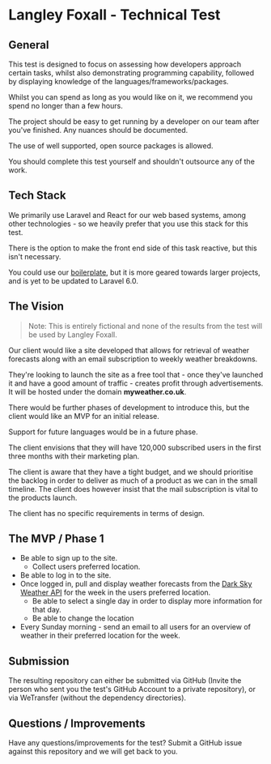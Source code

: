 # Langley Foxall - Technical Test

## General
This test is designed to focus on assessing how developers approach certain tasks, whilst also demonstrating programming
capability, followed by displaying knowledge of the languages/frameworks/packages.

Whilst you can spend as long as you would like on it, we recommend you spend no longer than a few hours.

The project should be easy to get running by a developer on our team after you've finished. Any nuances should be 
documented.

The use of well supported, open source packages is allowed.

You should complete this test yourself and shouldn't outsource any of the work.

## Tech Stack
We primarily use Laravel and React for our web based systems, among other technologies - so we heavily prefer that you 
use this stack for this test.

There is the option to make the front end side of this task reactive, but this isn't necessary.

You could use our [boilerplate](https://github.com/langleyfoxall/laravel-boilerplate), but it is more geared towards larger
projects, and is yet to be updated to Laravel 6.0.

## The Vision 

> Note: This is entirely fictional and none of the results from the test will be used by Langley Foxall.

Our client would like a site developed that allows for retrieval of weather forecasts along with an email subscription 
to weekly weather breakdowns. 

They're looking to launch the site as a free tool that - once they've launched it and have a good amount of traffic - 
creates profit through advertisements. It will be hosted under the domain **myweather.co.uk**.

There would be further phases of development to introduce this, but the client would like an MVP for an initial release.

Support for future languages would be in a future phase.

The client envisions that they will have 120,000 subscribed users in the first three months with their marketing plan.

The client is aware that they have a tight budget, and we should prioritise the backlog in order to deliver as much of a
product as we can in the small timeline. The client does however insist that the mail subscription is vital to the products
launch.

The client has no specific requirements in terms of design.

## The MVP / Phase 1

- Be able to sign up to the site.
  - Collect users preferred location.
- Be able to log in to the site.
- Once logged in, pull and display weather forecasts from the [Dark Sky Weather API](https://darksky.net/dev) for the 
week in the users preferred location.
  - Be able to select a single day in order to display more information for that day.
  - Be able to change the location
- Every Sunday morning - send an email to all users for an overview of weather in their preferred location for the week.

## Submission
The resulting repository can either be submitted via GitHub (Invite the person who sent you the test's GitHub Account to 
a private repository), or via WeTransfer (without the dependency directories).

## Questions / Improvements
Have any questions/improvements for the test? Submit a GitHub issue against this repository and we will get back to you.
